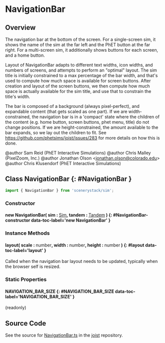 # NavigationBar

## Overview

The navigation bar at the bottom of the screen.
For a single-screen sim, it shows the name of the sim at the far left and the PhET button at the far right.
For a multi-screen sim, it additionally shows buttons for each screen, and a home button.

Layout of NavigationBar adapts to different text widths, icon widths, and numbers of screens, and attempts to
perform an "optimal" layout. The sim title is initially constrained to a max percentage of the bar width,
and that's used to compute how much space is available for screen buttons.  After creation and layout of the
screen buttons, we then compute how much space is actually available for the sim title, and use that to
constrain the title's width.

The bar is composed of a background (always pixel-perfect), and expandable content (that gets scaled as one part).
If we are width-constrained, the navigation bar is in a 'compact' state where the children of the content (e.g.
home button, screen buttons, phet menu, title) do not change positions. If we are height-constrained, the amount
available to the bar expands, so we lay out the children to fit. See https://github.com/phetsims/joist/issues/283
for more details on how this is done.

@author Sam Reid (PhET Interactive Simulations)
@author Chris Malley (PixelZoom, Inc.)
@author Jonathan Olson &lt;jonathan.olson@colorado.edu&gt;
@author Chris Klusendorf (PhET Interactive Simulations)

## Class NavigationBar {: #NavigationBar }


```js
import { NavigationBar } from 'scenerystack/sim';
```
### Constructor

#### new NavigationBar( sim : <span style="font-weight: 400;">[Sim](../sim/Sim.md)</span>, tandem : <span style="font-weight: 400;">[Tandem](../tandem/Tandem.md)</span> ) {: #NavigationBar-constructor data-toc-label='new NavigationBar' }

### Instance Methods

#### layout( scale : <span style="font-weight: 400;"><span style="color: hsla(calc(var(--md-hue) + 180deg),80%,40%,1);">number</span></span>, width : <span style="font-weight: 400;"><span style="color: hsla(calc(var(--md-hue) + 180deg),80%,40%,1);">number</span></span>, height : <span style="font-weight: 400;"><span style="color: hsla(calc(var(--md-hue) + 180deg),80%,40%,1);">number</span></span> ) {: #layout data-toc-label='layout' }

Called when the navigation bar layout needs to be updated, typically when the browser self is resized.

### Static Properties

#### NAVIGATION_BAR_SIZE {: #NAVIGATION_BAR_SIZE data-toc-label='NAVIGATION_BAR_SIZE' }

(readonly)



## Source Code

See the source for [NavigationBar.ts](https://github.com/phetsims/joist/blob/main/js/NavigationBar.ts) in the [joist](https://github.com/phetsims/joist) repository.
